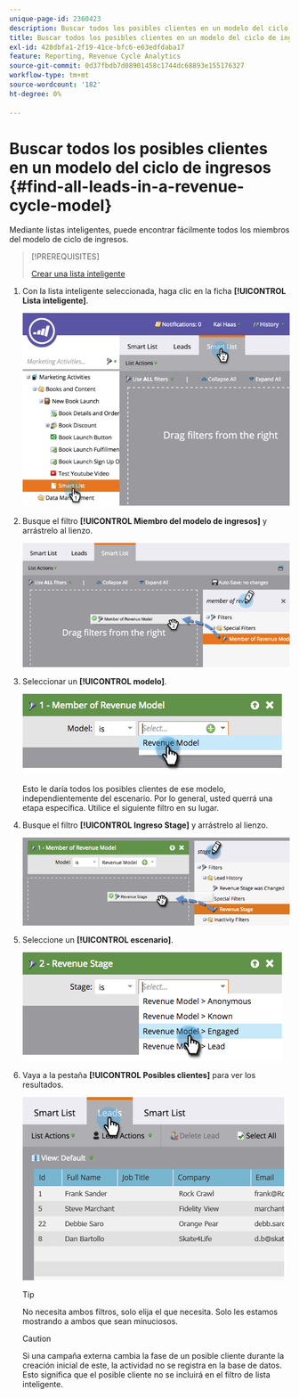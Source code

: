 ```yaml
---
unique-page-id: 2360423
description: Buscar todos los posibles clientes en un modelo del ciclo de ingresos - Documentos de Marketo - Documentación del producto
title: Buscar todos los posibles clientes en un modelo del ciclo de ingresos
exl-id: 428dbfa1-2f19-41ce-bfc6-e63edfdaba17
feature: Reporting, Revenue Cycle Analytics
source-git-commit: 0d37fbdb7d08901458c1744dc68893e155176327
workflow-type: tm+mt
source-wordcount: '182'
ht-degree: 0%

---
```


# Buscar todos los posibles clientes en un modelo del ciclo de ingresos {#find-all-leads-in-a-revenue-cycle-model}

Mediante listas inteligentes, puede encontrar fácilmente todos los miembros del modelo de ciclo de ingresos.

>[!PREREQUISITES]
>
>[Crear una lista inteligente](/help/marketo/product-docs/core-marketo-concepts/smart-lists-and-static-lists/creating-a-smart-list/create-a-smart-list.md)

1. Con la lista inteligente seleccionada, haga clic en la ficha **[!UICONTROL Lista inteligente]**.

   ![](assets/image2015-4-29-14-3a6-3a36.png)

1. Busque el filtro **[!UICONTROL Miembro del modelo de ingresos]** y arrástrelo al lienzo.

   ![](assets/image2015-4-29-14-3a12-3a33.png)

1. Seleccionar un **[!UICONTROL modelo]**.

   ![](assets/image2015-5-13-18-3a2-3a23.png)

   Esto le daría todos los posibles clientes de ese modelo, independientemente del escenario. Por lo general, usted querrá una etapa específica. Utilice el siguiente filtro en su lugar.

1. Busque el filtro **[!UICONTROL Ingreso Stage]** y arrástrelo al lienzo.

   ![](assets/image2015-5-13-17-3a27-3a0.png)

1. Seleccione un **[!UICONTROL escenario]**.

   ![](assets/image2015-5-13-17-3a31-3a9.png)

1. Vaya a la pestaña **[!UICONTROL Posibles clientes]** para ver los resultados.

   ![](assets/2.png)

   >[!TIP]
   >
   >No necesita ambos filtros, solo elija el que necesita. Solo les estamos mostrando a ambos que sean minuciosos.

   >[!CAUTION]
   >
   >Si una campaña externa cambia la fase de un posible cliente durante la creación inicial de este, la actividad no se registra en la base de datos. Esto significa que el posible cliente no se incluirá en el filtro de lista inteligente.
